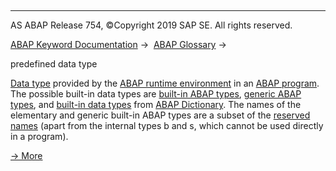   

* * *

AS ABAP Release 754, ©Copyright 2019 SAP SE. All rights reserved.

[ABAP Keyword Documentation](javascript:call_link\('abenabap.htm'\)) →  [ABAP Glossary](javascript:call_link\('abenabap_glossary.htm'\)) → 

predefined data type

[Data type](javascript:call_link\('abendata_type_glosry.htm'\) "Glossary Entry") provided by the [ABAP runtime environment](javascript:call_link\('abenabap_runtime_envir_glosry.htm'\) "Glossary Entry") in an [ABAP program](javascript:call_link\('abenabap_program_glosry.htm'\) "Glossary Entry"). The possible built-in data types are [built-in ABAP types](javascript:call_link\('abenpredefined_abap_type_glosry.htm'\) "Glossary Entry"), [generic ABAP types](javascript:call_link\('abengeneric_abap_type_glosry.htm'\) "Glossary Entry"), and [built-in data types](javascript:call_link\('abenddic_builtin_types.htm'\)) from [ABAP Dictionary](javascript:call_link\('abenabap_dictionary_glosry.htm'\) "Glossary Entry"). The names of the elementary and generic built-in ABAP types are a subset of the [reserved names](javascript:call_link\('abenabap_words.htm'\)) (apart from the internal types b and s, which cannot be used directly in a program).

[→ More](javascript:call_link\('abenbuilt_in_types.htm'\))